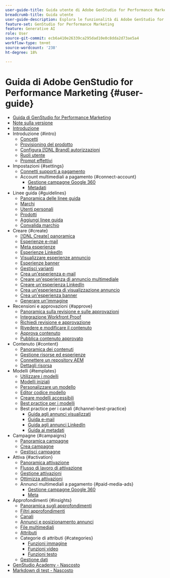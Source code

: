 ```yaml
---
user-guide-title: Guida utente di Adobe GenStudio for Performance Marketing
breadcrumb-title: Guida utente
user-guide-description: Esplora le funzionalità di Adobe GenStudio for Performance Marketing. Scopri come creare rapidamente risorse sul brand, generare varianti e ottimizzare le esperienze.
feature-set: GenStudio for Performance Marketing
feature: Generative AI
role: User
source-git-commit: ecb6a410e26339ca295dad10e0c8dda2d73ae5a4
workflow-type: tm+mt
source-wordcount: '238'
ht-degree: 18%

---
```



# Guida di Adobe GenStudio for Performance Marketing {#user-guide}

+ [Guida di GenStudio for Performance Marketing](home.md)
+ [Note sulla versione](release-notes.md)
+ [Introduzione](get-started.md)
+ Introduzione {#intro}
   + [Concetti](concepts.md)
   + [Provisioning del prodotto](product-provisioning.md)
   + [Configura [!DNL Brand] autorizzazioni](configure-brand-permissions.md)
   + [Ruoli utente](user-roles.md)
   + [Prompt effettivi](effective-prompts.md)
+ Impostazioni {#settings}
   + [Connetti supporti a pagamento](connectors/connect-channel.md)
   + Account multimediali a pagamento {#connect-account}
      + [Gestione campagne Google 360](connectors/google-cm360.md)
      + [Metadati](connectors/meta-ads.md)
+ Linee guida {#guidelines}
   + [Panoramica delle linee guida](guidelines/overview.md)
   + [Marchi](guidelines/brands.md)
   + [Utenti personali](guidelines/personas.md)
   + [Prodotti](guidelines/products.md)
   + [Aggiungi linee guida](guidelines/add-guidelines.md)
   + [Convalida marchio](guidelines/brand-validation.md)
+ Creare {#create}
   + [[!DNL Create] panoramica](create/overview.md)
   + [Esperienze e-mail](create/email-experiences.md)
   + [Meta esperienze](create/meta-experiences.md)
   + [Esperienze LinkedIn](create/linkedin-experiences.md)
   + [Visualizzare esperienze annuncio](create/display-ad-experiences.md)
   + [Esperienze banner](create/banner-experiences.md)
   + [Gestisci varianti](create/manage-variants.md)
   + [Crea un&#39;esperienza e-mail](create/create-email-experience.md)
   + [Creare un&#39;esperienza di annuncio multimediale](create/create-meta-ad.md)
   + [Creare un&#39;esperienza LinkedIn](create/create-linkedin.md)
   + [Crea un&#39;esperienza di visualizzazione annuncio](create/create-display-ad.md)
   + [Crea un&#39;esperienza banner](create/create-banner-experience.md)
   + [Generare un&#39;immagine](create/generate-assets.md)
+ Recensioni e approvazioni {#approve}
   + [Panoramica sulla revisione e sulle approvazioni](approvals/overview.md)
   + [Integrazione Workfront Proof](approvals/proof-integration.md)
   + [Richiedi revisione e approvazione](approvals/request-review.md)
   + [Rivedere e modificare il contenuto](approvals/review-and-edit.md)
   + [Approva contenuto](approvals/approve-content.md)
   + [Pubblica contenuto approvato](approvals/publish-content.md)
+ Contenuto {#content}
   + [Panoramica dei contenuti](content/overview.md)
   + [Gestione risorse ed esperienze](content/manage-assets.md)
   + [Connettere un repository AEM](content/connect-aem-repo.md)
   + [Dettagli risorsa](content/asset-details.md)
+ Modelli {#templates}
   + [Utilizzare i modelli](content/use-templates.md)
   + [Modelli iniziali](templates/starter-templates.md)
   + [Personalizzare un modello](content/customize-template.md)
   + [Editor codice modello](content/code-editor.md)
   + [Creare modelli accessibili](content/accessibility-for-templates.md)
   + [Best practice per i modelli](content/best-practices-for-templates.md)
   + Best practice per i canali {#channel-best-practice}
      + [Guida agli annunci visualizzati](templates/display-template.md)
      + [Guida e-mail](templates/email-template.md)
      + [Guida agli annunci LinkedIn](templates/linkedin-template.md)
      + [Guida ai metadati](templates/meta-template.md)
+ Campagne {#campaigns}
   + [Panoramica campagne](campaigns/overview.md)
   + [Crea campagne](campaigns/create-campaign.md)
   + [Gestisci campagne](campaigns/manage-campaign.md)
+ Attiva {#activation}
   + [Panoramica attivazione](activation/overview.md)
   + [Flusso di lavoro di attivazione](activation/create-activation.md)
   + [Gestione attivazioni](activation/manage-activations.md)
   + [Ottimizza attivazioni](activation/troubleshooting.md)
   + Annunci multimediali a pagamento {#paid-media-ads}
      + [Gestione campagne Google 360](activation/activate-cm360-ad.md)
      + [Meta](activation/activate-meta-ad.md)
+ Approfondimenti {#insights}
   + [Panoramica sugli approfondimenti](insights/overview.md)
   + [Filtri approfondimenti](insights/filter-views.md)
   + [Canali](insights/channels.md)
   + [Annunci e posizionamento annunci](insights/ads.md)
   + [File multimediali](insights/media.md)
   + [Attributi](insights/attributes.md)
   + Categorie di attributi {#categories}
      + [Funzioni immagine](insights/image-features.md)
      + [Funzioni video](insights/video-features.md)
      + [Funzioni testo](insights/text-features.md)
   + [Gestione dati](insights/data-management.md)
+ [GenStudio Academy - Nascosto](genstudioacademy.md)
+ [Markdown di test - Nascosto](test-markdown.md)
